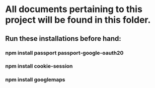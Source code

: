 # All documents pertaining to this project will be found in this folder.

## Run these installations before hand:

### npm install passport passport-google-oauth20
### npm install cookie-session
### npm install googlemaps
